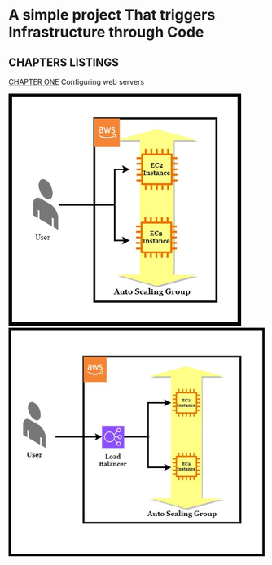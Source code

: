 # A simple project That triggers Infrastructure through Code

## CHAPTERS LISTINGS
[CHAPTER ONE](/journal/chapterOne.md) Configuring web servers

<img src="assets/cluster_servers.jpg">
<img src="assets/load_balancer.jpg">